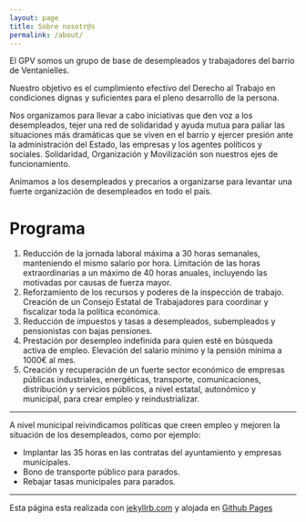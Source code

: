 ```yaml
---
layout: page
title: Sobre nosotr@s
permalink: /about/
---
```


El GPV somos un grupo de base de desempleados y trabajadores del barrio de Ventanielles.

Nuestro objetivo es el cumplimiento efectivo del Derecho al Trabajo en condiciones dignas y suficientes para el pleno desarrollo de la persona.

Nos organizamos para llevar a cabo iniciativas que den voz a los desempleados, tejer una red de solidaridad y ayuda mutua para paliar las situaciones más dramáticas que se viven en el barrio y ejercer presión ante la administración del Estado, las empresas y los agentes políticos y sociales. Solidaridad, Organización y Movilización son nuestros ejes de funcionamiento.

Animamos a los desempleados y precarios a organizarse para levantar una fuerte organización de desempleados en todo el país.

# Programa

1. Reducción de la jornada laboral máxima a 30 horas semanales, manteniendo el mismo salario por hora. Limitación de las horas extraordinarias a un máximo de 40 horas anuales, incluyendo las motivadas por causas de fuerza mayor.
2. Reforzamiento de los recursos y poderes de la inspección de trabajo. Creación de un Consejo Estatal de Trabajadores para coordinar y fiscalizar toda la política económica.
3. Reducción de impuestos y tasas a desempleados, subempleados y pensionistas con bajas pensiones.
4. Prestación por desempleo indefinida para quien esté en búsqueda activa de empleo. Elevación del salario mínimo y la pensión mínima a 1000€ al mes.
5. Creación y recuperación de un fuerte sector económico de empresas públicas industriales, energéticas, transporte, comunicaciones, distribución y servicios públicos, a nivel estatal, autonómico y municipal, para crear empleo y reindustrializar.

-------

A nivel municipal reivindicamos políticas que creen empleo y mejoren la situación de los desempleados, como por ejemplo:
* Implantar las 35 horas en las contratas del ayuntamiento y empresas municipales.
* Bono de transporte público para parados.
* Rebajar tasas municipales para parados.

------------------

Esta página esta realizada con [jekyllrb.com](http://jekyllrb.com/) y alojada en [Github Pages](http://pages.github.com)